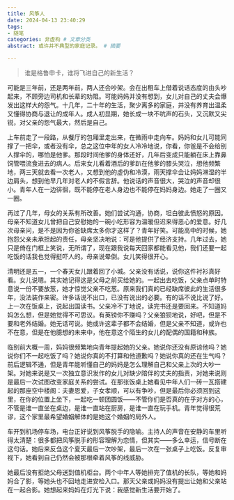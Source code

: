```yaml
---
title: 风筝人
date: 2024-04-13 23:40:29
tags:
- 随笔
categories: 非虚构 # 文章分类
abstract: 或许并不典型的家庭记录。 # 摘要

---
```


> 谁是格鲁申卡，谁将飞进自己的新生活？

可能是三年前，还是两年前，两人还会吵架。会在出租车上借着说话态度的由头吵起来，不顾旁边司机和长辈的劝阻。可能妈妈并没有想到，女儿对自己的丈夫会爆发出这样大的怨气。十几年，二十年的生活，聚少离多的家庭，并没有养育出温柔又懂得协商与退让的成年人。成人初显期，她长成一块不吭声的石头，又沉默又尖锐，对父亲的怨气最大，然后是自己。

上车前走了一段路，从餐厅的包厢里走出来，在微雨中走向车。妈妈和女儿可能同撑了一把伞，或者没有伞，总之这位中年的女人冷冷地说，你看，你爸是不会给别人撑伞的，哪怕是他爹。那段时间他爹的身体还好，几年后变成只能躺在床上靠鼻饲管喂流食进去的病人。后来女儿看着酒后的爹趴在他爹的膝头哭泣，想他频繁地，两三天就去看一次老人，又想到他的虚伪和冷漠，雨天撑伞会让妈妈淋湿的半边肩头，想到他早几年对老人的不假言辞。他说话的声音很大，哭泣的声音却很小。青年人在一边徘徊，既不能停在老人身边也不能停在妈妈身边。她走了一圈又一圈。

再过了几年，母女的关系有所改善。她们尝试沟通，协商，坦白彼此愤怒的原因。母亲不知道女儿曾把自己安慰她的一碗小吃形容为温暖但迟来得恶心的爱意。好几次母亲问，是不是因为你爸缺席太多你才这样了？青年好笑。可能高中的时候，她抱怨父亲未承担起的责任，母亲坚决地说：可是他提供了经济支持。几年过去，她只是倚在门框上笑说，无所谓了，现在跟我说每天回家都能看见他，我们还要一起吃饭的话我也觉得挺吓人的。母亲说晕倒。女儿笑得很开心。

清明还是五一，一个春天女儿跟着回了小城。父亲没有话说，说你这件衬衫真好看。女儿说嗯。其实她记得这是父母之前买给她的。一起出去吃饭，父亲点单时特意说一份不要放葱，她才惊觉父亲不吃葱。原来我们真的已经缺席彼此的生活很多年，没法装作亲密。许多话说不出口，已没有说出的必要。有的话不说比说了好。上一次在饭桌上，说起出国读书。父亲冷不丁地说，读完书还是要回来。不知道妈妈怎么想，但是她觉得不可思议。有英镑你不赚吗？父亲狼狈地说，好吧，但是不要和老外结婚。她无话可说。她或许这辈子都不会结婚，但是父亲不知道，或许也不在意，但是在他臆想的未来中，他在意这个陌生的女儿的配偶的国籍和种族。

临别前大概一周，妈妈很频繁地向青年提起她的父亲。她说你还没有原谅他吗？她说你们不一起吃饭了吗？她说你真的不打算和他道歉吗？她说你真的还在生气吗？前后逻辑不通，但是青年能听懂自己的妈妈是怎么理解自己和父亲上次的大吵一架。对她来说是又一次独立意识发作的女儿对缺少陪伴的丈夫的指责，对她来说则是最后一次试图改变家庭关系的尝试。在那张饭桌上她看见中年人们一砖一瓦搭建起的那座空中楼阁：夫妻恩爱，子女孝顺，可以有争吵，但是最后你必须回到这里，在你的位置上坐下，一起吃一顿团圆饭——不管你们是否真的在乎对方的心，不管是谁一直坐在桌边，是谁一直站在厨房，是谁一直在玩手机。青年觉得很荒谬，这个家里最希望婚姻解体的是她这个婚姻的局外人。

车开到机场停车场，电台正好说到风筝脱手的隐喻。主持人的声音在安静的车里听得太清楚：很多都把风筝脱手的形容理解为恋情，但其实——多么幸运，信号断在这句话。她后来反刍这个夏天最后一次吵架，最后一次在一张桌子上吃饭。反复审视下，她看到自己仍然会被那根牵着风筝的线威胁。

她最后没有拒绝父母送到值机柜台。两个中年人等她排完了值机的长队，等她和妈妈合了影，等她头也不回地走进安检入口。那天父亲或妈妈没有提出让她和父亲站在一起合影。她想起来妈妈在灯光下说：我感觉新生活要开始了。
